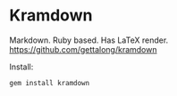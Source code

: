 # Kramdown

Markdown. Ruby based. Has LaTeX render. <https://github.com/gettalong/kramdown>

Install:

    gem install kramdown
